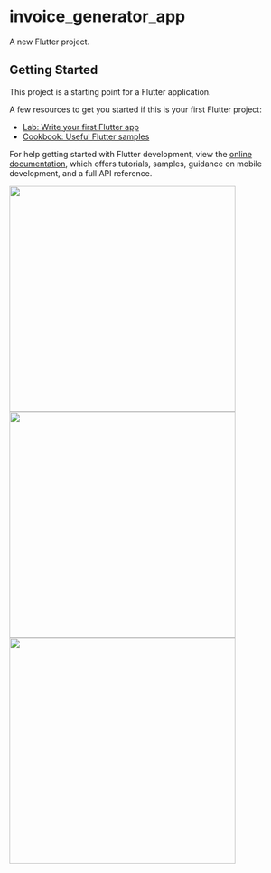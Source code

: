 # invoice_generator_app

A new Flutter project.

## Getting Started

This project is a starting point for a Flutter application.

A few resources to get you started if this is your first Flutter project:

- [Lab: Write your first Flutter app](https://docs.flutter.dev/get-started/codelab)
- [Cookbook: Useful Flutter samples](https://docs.flutter.dev/cookbook)

For help getting started with Flutter development, view the
[online documentation](https://docs.flutter.dev/), which offers tutorials,
samples, guidance on mobile development, and a full API reference.
<p>
<img src="https://github.com/nikunj150/invoice_generator_app/assets/141740390/00893048-fc30-4eba-bc5f-9b88b1c5a28b"height="400">
  <img src="https://github.com/nikunj150/invoice_generator_app/assets/141740390/aaed42ea-74ab-4227-80b7-4d917cd98fce"height="400">
  <img src="https://github.com/nikunj150/invoice_generator_app/assets/141740390/af898a81-911f-4790-81fc-aefb923d7cc2"height="400">
</p>
